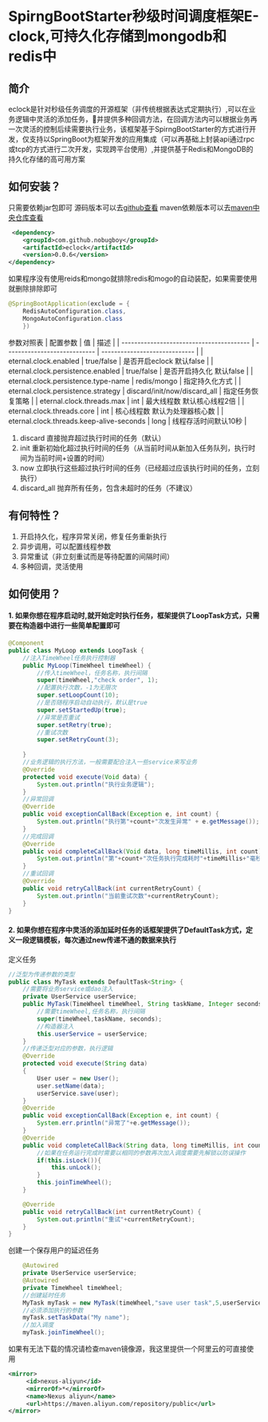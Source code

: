 # SpirngBootStarter秒级时间调度框架E-clock,可持久化存储到mongodb和redis中
## 简介
eclock是针对秒级任务调度的开源框架（非传统根据表达式定期执行）,可以在业务逻辑中灵活的添加任务，并提供多种回调方法，在回调方法内可以根据业务再一次灵活的控制后续需要执行业务，该框架基于SpirngBootStarter的方式进行开发，仅支持以SpringBoot为框架开发的应用集成（可以再基础上封装api通过rpc或tcp的方式进行二次开发，实现跨平台使用）,并提供基于Redis和MongoDB的持久化存储的高可用方案
## 如何安装？
只需要依赖jar包即可
源码版本可以去[github查看](https://github.com/NoBugBoy/eclock)
maven依赖版本可以去[maven中央仓库查看](https://mvnrepository.com/artifact/com.github.nobugboy/eclock)
```xml
 <dependency>
    <groupId>com.github.nobugboy</groupId>
    <artifactId>eclock</artifactId>
    <version>0.0.6</version>
</dependency>
```
如果程序没有使用reids和mongo就排除redis和mogo的自动装配，如果需要使用就删除排除即可
```java
@SpringBootApplication(exclude = {
    RedisAutoConfiguration.class,
    MongoAutoConfiguration.class
    })
```
参数对照表
| 配置参数                                 | 值                           | 描述                          |
| ---------------------------------------- | ---------------------------- | ----------------------------- |
| eternal.clock.enabled                    | true/false                   | 是否开启eclock 默认false      |
| eternal.clock.persistence.enabled        | true/false                   | 是否开启持久化 默认false      |
| eternal.clock.persistence.type-name      | redis/mongo                  | 指定持久化方式                |
| eternal.clock.persistence.strategy       | discard/init/now/discard_all | 指定任务恢复策略              |
| eternal.clock.threads.max                | int                          | 最大线程数 默认核心线程2倍    |
| eternal.clock.threads.core               | int                          | 核心线程数 默认为处理器核心数 |
| eternal.clock.threads.keep-alive-seconds | long                         | 线程存活时间默认10秒          |


1. discard 直接抛弃超过执行时间的任务（默认）
2. init 重新初始化超过执行时间的任务（从当前时间从新加入任务队列，执行时间为当前时间+设置的时间）
3. now 立即执行这些超过执行时间的任务（已经超过应该执行时间的任务，立刻执行）
4. discard_all 抛弃所有任务，包含未超时的任务（不建议）


## 有何特性？

 1. 开启持久化，程序异常关闭，修复任务重新执行
 2. 异步调用，可以配置线程参数
 3. 异常重试（非立刻重试而是等待配置的间隔时间）
 4. 多种回调，灵活使用

## 如何使用？
#### 1. 如果你想在程序启动时,就开始**定时执行任务**，框架提供了LoopTask方式，只需要在构造器中进行一些简单配置即可
```java
@Component
public class MyLoop extends LoopTask {
	//注入TimeWheel任务执行控制器
    public MyLoop(TimeWheel timeWheel) {
    	//传入timeWheel，任务名称，执行间隔
        super(timeWheel,"check order", 1);
        //配置执行次数，-1为无限次
        super.setLoopCount(10);
        //是否随程序启动自动执行，默认是true
        super.setStartedUp(true);
        //异常是否重试
        super.setRetry(true);
        //重试次数
        super.setRetryCount(3);
        
    }
    //业务逻辑的执行方法，一般需要配合注入一些service来写业务
    @Override
    protected void execute(Void data) {
        System.out.println("执行业务逻辑");
    }
    //异常回调
    @Override
    public void exceptionCallBack(Exception e, int count) {
        System.out.println("执行第"+count+"次发生异常" + e.getMessage());
    }
    //完成回调
    @Override
    public void completeCallBack(Void data, long timeMillis, int count) {
        System.out.println("第"+count+"次任务执行完成耗时"+timeMillis+"毫秒");
    }
    //重试回调
    @Override
    public void retryCallBack(int currentRetryCount) {
        System.out.println("当前重试次数"+currentRetryCount);
    }
}
```
#### 2. 如果你想在程序中灵活的添加延时任务的话框架提供了DefaultTask方式，定义一段逻辑模板，每次通过new传递不通的数据来执行
定义任务
```java
//泛型为传递参数的类型
public class MyTask extends DefaultTask<String> {
    //需要将业务service或dao注入
    private UserService userService;
    public MyTask(TimeWheel timeWheel, String taskName, Integer seconds, UserService userService) {
        //需要timeWheel,任务名称，执行间隔
        super(timeWheel,taskName, seconds);
        //构造器注入
        this.userService = userService;
    }
    //传递泛型对应的参数，执行逻辑
    @Override
    protected void execute(String data)
    {
        User user = new User();
        user.setName(data);
        userService.save(user);
    }
    @Override
    public void exceptionCallBack(Exception e, int count) {
        System.err.println("异常了"+e.getMessage());
    }
    @Override
    public void completeCallBack(String data, long timeMillis, int count) {
        //如果在任务运行完成时需要以相同的参数再次加入调度需要先解锁以防误操作
        if(this.isLock()){
            this.unLock();
        }
        this.joinTimeWheel();
    }

    @Override
    public void retryCallBack(int currentRetryCount) {
        System.out.println("重试"+currentRetryCount);
    }
}
```
创建一个保存用户的延迟任务
```java
    @Autowired
    private UserService userService;
    @Autowired
    private TimeWheel timeWheel;
    //创建延时任务
    MyTask myTask = new MyTask(timeWheel,"save user task",5,userService);
    //必须添加执行的参数
    myTask.setTaskData("My name");
    //加入调度
    myTask.joinTimeWheel();
```
如果有无法下载的情况请检查maven镜像源，我这里提供一个阿里云的可直接使用
```xml
<mirror>
     <id>nexus-aliyun</id>
     <mirrorOf>*</mirrorOf>
     <name>Nexus aliyun</name>
     <url>https://maven.aliyun.com/repository/public</url>
</mirror>
```